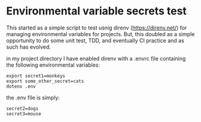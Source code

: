 # Environmental variable secrets test


This started as a simple script to test usnig direnv (https://direnv.net/) for managing environmental variables for projects.
But, this doubled as a simple opportunity to do some unit test, TDD, and eventually CI practice and as such has evolved.

in my project directory I have enabled direnv with a .envrc file containing the following environmental variables:

    export secret1=monkeys
    export some_other_secret=cats
    dotenv .env

the .env file is simply:

    secret2=dogs
    secret3=mouse

